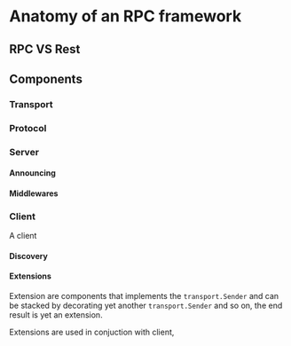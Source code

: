 # Anatomy of an RPC framework

## RPC VS Rest


## Components


### Transport


### Protocol


### Server

#### Announcing


#### Middlewares

### Client

A client

#### Discovery


#### Extensions

Extension are components that implements the `transport.Sender` and can
be stacked by decorating yet another `transport.Sender` and so on, the
end result is yet an extension.

Extensions are used in conjuction with client,


